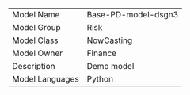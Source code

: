 <!-- init -->

|           |         |
|-----------|---------|
| Model Name | Base-PD-model-dsgn3 |
| Model Group | Risk |
| Model Class | NowCasting |
| Model Owner | Finance |
| Description | Demo model |
| Model Languages | Python |

<!-- initstop -->
